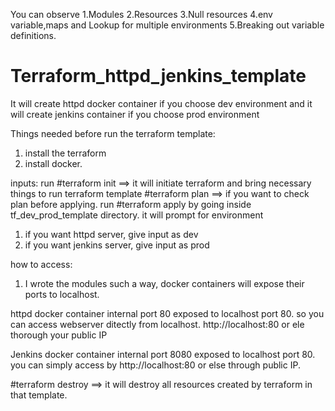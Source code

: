 You can observe
1.Modules
2.Resources
3.Null resources
4.env variable,maps and Lookup for multiple environments
5.Breaking out variable definitions.

# Terraform_httpd_jenkins_template
It will create httpd docker container if you choose dev environment and it will create jenkins container if you choose prod environment

Things needed before run the terraform template:
1. install the terraform 
2. install docker.

inputs:
run #terraform init  ==> it will initiate terraform and bring necessary things to run terraform template
#terraform plan ==> if you want to check plan before applying.
run #terraform apply by going inside tf_dev_prod_template directory.
it will prompt for environment
1. if you want httpd server, give input as dev
2. if you want jenkins server, give input as prod

how to access:
1. I wrote the modules such a way, docker containers will expose their ports to localhost.

httpd docker container internal port 80 exposed to localhost port 80. so you can access webserver ditectly from localhost.
http://localhost:80 or ele thorough your public IP

Jenkins docker container internal port 8080 exposed to localhost port 80. you can simply access by http://localhost:80 or else through public IP.

#terraform destroy ==> it will destroy all resources created by terraform in that template.

